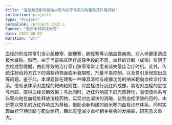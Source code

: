 ```yaml
---
title: "溶栓兼造影功能纳米靶向诊疗体系的构建及其作用机制"
collection: projects
type: "Project"
permalink: /project-2022-1
Funder: "重庆市科学技术局"
date: 2022-08-01
Duration: "2年"
---
```


血栓的形成常常引发心肌梗塞、脑梗塞、肺栓塞等心脑血管疾病，对人体健康造成极大威胁。然而，由于当前临床医疗成像手段的不足，血栓的诊断（成像）仅限于血栓成型晚期，由此导致的治疗窗口狭窄常常让患者错失最佳治疗时机。此外，传统注射给药方式下的溶栓药物面临半衰期短，剂量不易控制，以及易引发局部出血等问题。鉴于此，本课题旨在建构一种兼具溶栓与成像功能的纳米靶向血栓诊疗体系。借助该体系对血栓的靶向粘附性，对血栓进行近红外成像，实现对血栓的定位与示踪，取得血栓诊断效果；与此同时，近红外响应下的光热转化，驱使该体系可以靶向地在血栓处释放溶栓药物，实现对血凝块的消融，达到血栓清除的目的。本研究以常见的近红外响应为基础，借助全新构建的纳米靶向血栓诊疗体系，同时实现血栓早期诊断与靶向给药，藉此有望减少血栓相关疾病的发病率，研究意义重大。
